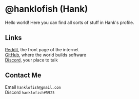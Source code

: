 # @hanklofish (Hank)
Hello world! Here you can find all sorts of stuff in Hank's profile.
## Links
[Reddit](https://www.reddit.com/u/hanklofish), the front page of the internet  
[GitHub](https://www.github.com/hanklofish), where the world builds software  
[Discord](https://discord.com/users/828300430332526632), your place to talk
## Contact Me
Email `hanklofish@gmail.com`  
Discord `hanklofish#5925`  

<!---
hanklofish/hanklofish is a ✨ special ✨ repository because its `README.md` (this file) appears on your GitHub profile.
You can click the Preview link to take a look at your changes.
--->
